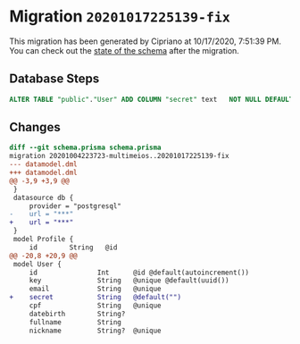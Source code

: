 # Migration `20201017225139-fix`

This migration has been generated by Cipriano at 10/17/2020, 7:51:39 PM.
You can check out the [state of the schema](./schema.prisma) after the migration.

## Database Steps

```sql
ALTER TABLE "public"."User" ADD COLUMN "secret" text   NOT NULL DEFAULT E''
```

## Changes

```diff
diff --git schema.prisma schema.prisma
migration 20201004223723-multimeios..20201017225139-fix
--- datamodel.dml
+++ datamodel.dml
@@ -3,9 +3,9 @@
 }
 datasource db {
     provider = "postgresql"
-    url = "***"
+    url = "***"
 }
 model Profile {
     id        String   @id
@@ -20,8 +20,9 @@
 model User {
     id               Int      @id @default(autoincrement())
     key              String   @unique @default(uuid())
     email            String   @unique
+    secret           String   @default("")
     cpf              String   @unique
     datebirth        String?
     fullname         String
     nickname         String?  @unique
```


